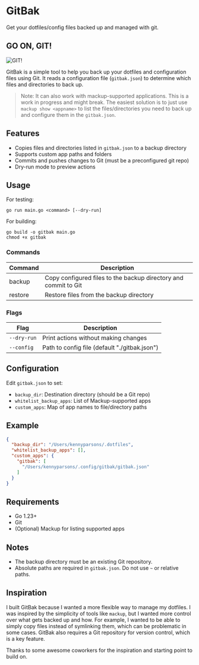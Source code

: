 # GitBak
Get your dotfiles/config files backed up and managed with git.

## GO ON, GIT!
![GIT!](https://gifs.kennyparsons.com/git.gif)


GitBak is a simple tool to help you back up your dotfiles and configuration files using Git. It reads a configuration file (`gitbak.json`) to determine which files and directories to back up. 

> Note: It can also work with mackup-supported applications. This is a work in progress and might break. The easiest solution is to just use `mackup show <appname>` to list the files/directories you need to back up and configure them in the `gitbak.json`.

## Features
- Copies files and directories listed in `gitbak.json` to a backup directory
- Supports custom app paths and folders
- Commits and pushes changes to Git (must be a preconfigured git repo)
- Dry-run mode to preview actions

## Usage
For testing:
```
go run main.go <command> [--dry-run]
```

For building:
```
go build -o gitbak main.go
chmod +x gitbak
```

### Commands

| Command | Description |
|---------|-------------|
| backup  | Copy configured files to the backup directory and commit to Git |
| restore | Restore files from the backup directory |

### Flags

| Flag | Description |
|------|-------------|
| `--dry-run`  | Print actions without making changes |
| `--config`   | Path to config file (default "./gitbak.json") |

## Configuration
Edit `gitbak.json` to set:
- `backup_dir`: Destination directory (should be a Git repo)
- `whitelist_backup_apps`: List of Mackup-supported apps
- `custom_apps`: Map of app names to file/directory paths

## Example
```json
{
  "backup_dir": "/Users/kennyparsons/.dotfiles",
  "whitelist_backup_apps": [],
  "custom_apps": {
    "gitbak": [
      "/Users/kennyparsons/.config/gitbak/gitbak.json"
    ]
  }
}
```

## Requirements
- Go 1.23+
- Git
- (Optional) Mackup for listing supported apps

## Notes
- The backup directory must be an existing Git repository.
- Absolute paths are required in `gitbak.json`. Do not use `~` or relative paths.

## Inspiration
I built GitBak because I wanted a more flexible way to manage my dotfiles. I was inspired by the simplicity of tools like `mackup`, but I wanted more control over what gets backed up and how. For example, I wanted to be able to simply copy files instead of symlinking them, which can be problematic in some cases. GitBak also requires a Git repository for version control, which is a key feature.

Thanks to some awesome coworkers for the inspiration and starting point to build on. 